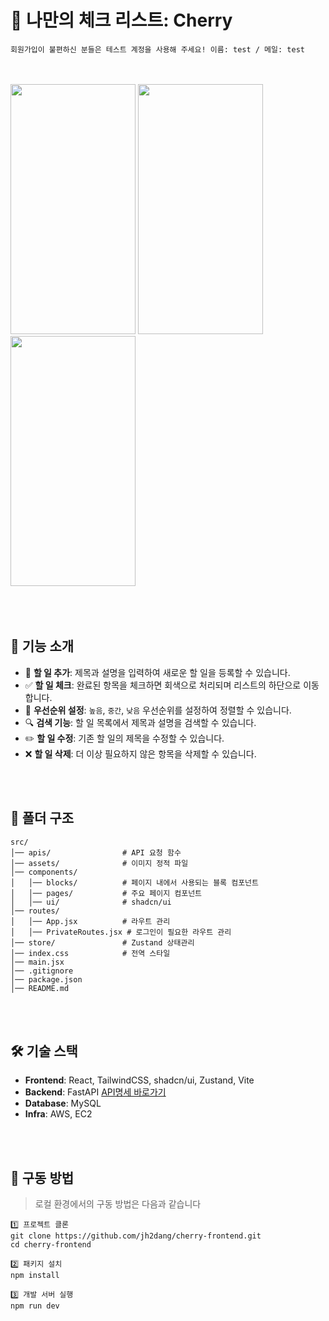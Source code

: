 
# 🍒 나만의 체크 리스트: Cherry



```
회원가입이 불편하신 분들은 테스트 계정을 사용해 주세요! 이름: test / 메일: test
```
<br/>
<br/>
<img src="https://github.com/user-attachments/assets/b490a156-9938-4fc9-8e77-b637e70bfd71"  width="200" height="400"/>
<img src="https://github.com/user-attachments/assets/46a03879-f180-43f7-a703-9826b50f981d"  width="200" height="400"/>
<img src="https://github.com/user-attachments/assets/f40050ee-5e8b-47b4-81e5-f5310214730e"  width="200" height="400"/>
<br/>
<br/>
<br/>
<br/>

## 🎯 **기능 소개**

- 📝 **할 일 추가**: 제목과 설명을 입력하여 새로운 할 일을 등록할 수 있습니다.
- ✅ **할 일 체크**: 완료된 항목을 체크하면 회색으로 처리되며 리스트의 하단으로 이동합니다.
- 📌 **우선순위 설정**: `높음`, `중간`, `낮음` 우선순위를 설정하여 정렬할 수 있습니다.
- 🔍 **검색 기능**: 할 일 목록에서 제목과 설명을 검색할 수 있습니다.
- ✏️ **할 일 수정**: 기존 할 일의 제목을 수정할 수 있습니다.
- ❌ **할 일 삭제**: 더 이상 필요하지 않은 항목을 삭제할 수 있습니다.
<br/>
<br/>

## 📁 **폴더 구조**
```
src/  
│── apis/                # API 요청 함수  
│── assets/              # 이미지 정적 파일  
│── components/
│   │── blocks/          # 페이지 내에서 사용되는 블록 컴포넌트  
│   │── pages/           # 주요 페이지 컴포넌트
│   │── ui/              # shadcn/ui
│── routes/
│   │── App.jsx          # 라우트 관리  
│   │── PrivateRoutes.jsx # 로그인이 필요한 라우트 관리  
│── store/               # Zustand 상태관리
│── index.css            # 전역 스타일  
│── main.jsx
│── .gitignore
│── package.json 
│── README.md

```
<br/>
<br/>

## 🛠 **기술 스택**
- **Frontend**: React, TailwindCSS, shadcn/ui, Zustand, Vite
- **Backend**: FastAPI [API명세 바로가기](http://3.27.168.60:8000/docs#/)
- **Database**: MySQL
- **Infra**: AWS, EC2
<br/>
<br/>

## 📌 **구동 방법**
> 로컬 환경에서의 구동 방법은 다음과 같습니다
```
1️⃣ 프로젝트 클론
git clone https://github.com/jh2dang/cherry-frontend.git
cd cherry-frontend

2️⃣ 패키지 설치
npm install

3️⃣ 개발 서버 실행
npm run dev
```

